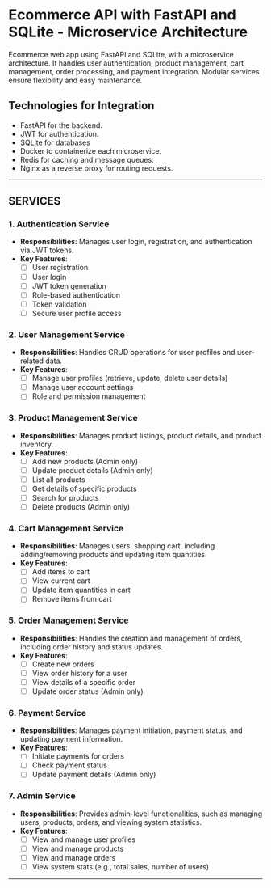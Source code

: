 # Ecommerce API with FastAPI and SQLite - Microservice Architecture

Ecommerce web app using FastAPI and SQLite, with a microservice architecture. It handles user authentication, product management, cart management, order processing, and payment integration. Modular services ensure flexibility and easy maintenance.

## Technologies for Integration

- FastAPI for the backend.
- JWT for authentication.
- SQLite for databases
- Docker to containerize each microservice.
- Redis for caching and message queues.
- Nginx as a reverse proxy for routing requests.

---

## SERVICES

### 1. **Authentication Service**

- **Responsibilities**: Manages user login, registration, and authentication via JWT tokens.
- **Key Features**:
  - [ ] User registration
  - [ ] User login
  - [ ] JWT token generation
  - [ ] Role-based authentication
  - [ ] Token validation
  - [ ] Secure user profile access

### 2. **User Management Service**

- **Responsibilities**: Handles CRUD operations for user profiles and user-related data.
- **Key Features**:
  - [ ] Manage user profiles (retrieve, update, delete user details)
  - [ ] Manage user account settings
  - [ ] Role and permission management

### 3. **Product Management Service**

- **Responsibilities**: Manages product listings, product details, and product inventory.
- **Key Features**:
  - [ ] Add new products (Admin only)
  - [ ] Update product details (Admin only)
  - [ ] List all products
  - [ ] Get details of specific products
  - [ ] Search for products
  - [ ] Delete products (Admin only)

### 4. **Cart Management Service**

- **Responsibilities**: Manages users' shopping cart, including adding/removing products and updating item quantities.
- **Key Features**:
  - [ ] Add items to cart
  - [ ] View current cart
  - [ ] Update item quantities in cart
  - [ ] Remove items from cart

### 5. **Order Management Service**

- **Responsibilities**: Handles the creation and management of orders, including order history and status updates.
- **Key Features**:
  - [ ] Create new orders
  - [ ] View order history for a user
  - [ ] View details of a specific order
  - [ ] Update order status (Admin only)

### 6. **Payment Service**

- **Responsibilities**: Manages payment initiation, payment status, and updating payment information.
- **Key Features**:
  - [ ] Initiate payments for orders
  - [ ] Check payment status
  - [ ] Update payment details (Admin only)

### 7. **Admin Service**

- **Responsibilities**: Provides admin-level functionalities, such as managing users, products, orders, and viewing system statistics.
- **Key Features**:
  - [ ] View and manage user profiles
  - [ ] View and manage products
  - [ ] View and manage orders
  - [ ] View system stats (e.g., total sales, number of users)

---
